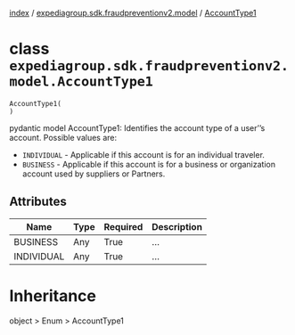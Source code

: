 [index](index.md) /
[expediagroup.sdk.fraudpreventionv2.model](expediagroup.sdk.fraudpreventionv2.model.md)
/ [AccountType1](AccountType1.md)

# class `expediagroup.sdk.fraudpreventionv2.model.AccountType1`

```
AccountType1(
)
```

pydantic model AccountType1: Identifies the account type of a user’’s
account. Possible values are:

- `INDIVIDUAL` - Applicable if this account is for an individual
  traveler.
- `BUSINESS` - Applicable if this account is for a business or
  organization account used by suppliers or Partners.

## Attributes

| Name       | Type | Required | Description |
| ---------- | ---- | -------- | ----------- |
| BUSINESS   | Any  | True     | …           |
| INDIVIDUAL | Any  | True     | …           |

# Inheritance

object > Enum > AccountType1
